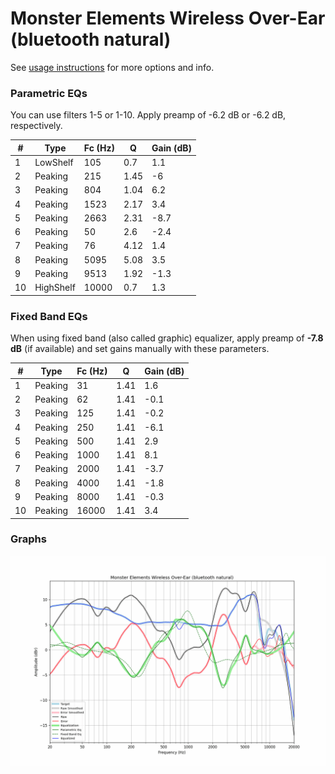 # Monster Elements Wireless Over-Ear (bluetooth natural)
See [usage instructions](https://github.com/jaakkopasanen/AutoEq#usage) for more options and info.

### Parametric EQs
You can use filters 1-5 or 1-10. Apply preamp of -6.2 dB or -6.2 dB, respectively.

|   # | Type      |   Fc (Hz) |    Q |   Gain (dB) |
|-----|-----------|-----------|------|-------------|
|   1 | LowShelf  |       105 | 0.7  |         1.1 |
|   2 | Peaking   |       215 | 1.45 |        -6   |
|   3 | Peaking   |       804 | 1.04 |         6.2 |
|   4 | Peaking   |      1523 | 2.17 |         3.4 |
|   5 | Peaking   |      2663 | 2.31 |        -8.7 |
|   6 | Peaking   |        50 | 2.6  |        -2.4 |
|   7 | Peaking   |        76 | 4.12 |         1.4 |
|   8 | Peaking   |      5095 | 5.08 |         3.5 |
|   9 | Peaking   |      9513 | 1.92 |        -1.3 |
|  10 | HighShelf |     10000 | 0.7  |         1.3 |

### Fixed Band EQs
When using fixed band (also called graphic) equalizer, apply preamp of **-7.8 dB** (if available) and set gains manually with these parameters.

|   # | Type    |   Fc (Hz) |    Q |   Gain (dB) |
|-----|---------|-----------|------|-------------|
|   1 | Peaking |        31 | 1.41 |         1.6 |
|   2 | Peaking |        62 | 1.41 |        -0.1 |
|   3 | Peaking |       125 | 1.41 |        -0.2 |
|   4 | Peaking |       250 | 1.41 |        -6.1 |
|   5 | Peaking |       500 | 1.41 |         2.9 |
|   6 | Peaking |      1000 | 1.41 |         8.1 |
|   7 | Peaking |      2000 | 1.41 |        -3.7 |
|   8 | Peaking |      4000 | 1.41 |        -1.8 |
|   9 | Peaking |      8000 | 1.41 |        -0.3 |
|  10 | Peaking |     16000 | 1.41 |         3.4 |

### Graphs
![](./Monster%20Elements%20Wireless%20Over-Ear%20(bluetooth%20natural).png)
